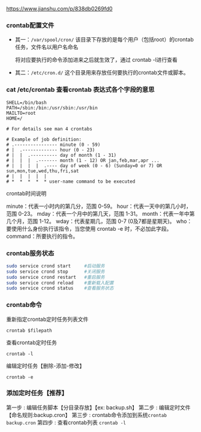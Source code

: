 https://www.jianshu.com/p/838db0269fd0



### crontab配置文件

- 其一：`/var/spool/cron/`
   该目录下存放的是每个用户（包括root）的crontab任务，文件名以用户名命名

  将对应要执行的命令添加进来之后就生效了，通过 crontab -l进行查看

- 其二：`/etc/cron.d/`
   这个目录用来存放任何要执行的crontab文件或脚本。

###  cat /etc/crontab   查看crontab 表达式各个字段的意思

```bas
SHELL=/bin/bash
PATH=/sbin:/bin:/usr/sbin:/usr/bin
MAILTO=root
HOME=/

# For details see man 4 crontabs

# Example of job definition:
# .---------------- minute (0 - 59)
# |  .------------- hour (0 - 23)
# |  |  .---------- day of month (1 - 31)
# |  |  |  .------- month (1 - 12) OR jan,feb,mar,apr ...
# |  |  |  |  .---- day of week (0 - 6) (Sunday=0 or 7) OR sun,mon,tue,wed,thu,fri,sat
# |  |  |  |  |
# *  *  *  *  * user-name command to be executed
```

crontab时间说明

minute：代表一小时内的第几分，范围 0-59。
 hour：代表一天中的第几小时，范围 0-23。
 mday：代表一个月中的第几天，范围 1-31。
 month：代表一年中第几个月，范围 1-12。
 wday：代表星期几，范围 0-7 (0及7都是星期天)。
 who：要使用什么身份执行该指令，当您使用 crontab -e 时，不必加此字段。
 command：所要执行的指令。



### crontab服务状态

```bash
sudo service crond start     #启动服务
sudo service crond stop      #关闭服务
sudo service crond restart   #重启服务
sudo service crond reload    #重新载入配置
sudo service crond status    #查看服务状态
```

### crontab命令

 重新指定crontab定时任务列表文件

```shell
crontab $filepath
```

查看crontab定时任务

```undefined
crontab -l
```

编辑定时任务【删除-添加-修改】

```undefined
crontab -e
```

### 添加定时任务【推荐】

 第一步 : 编辑任务脚本【分目录存放】【ex: backup.sh】
 第二步 : 编辑定时文件【命名规则:backup.cron】
 第三步 : crontab命令添加到系统`crontab backup.cron`
 第四步 : 查看crontab列表 `crontab -l`